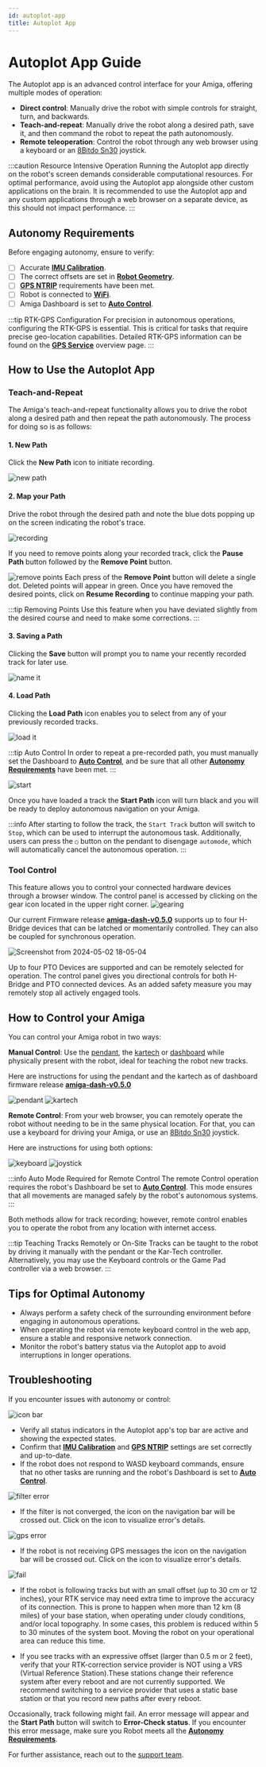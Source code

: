 ```yaml
---
id: autoplot-app
title: Autoplot App
---
```


# Autoplot App Guide

The Autoplot app is an advanced control interface for your Amiga,
offering multiple modes of operation:

- **Direct control**: Manually drive the robot with simple controls for straight, turn, and backwards.
- **Teach-and-repeat**: Manually drive the robot along a desired path, save it, and then command the
robot to repeat the path autonomously.
- **Remote teleoperation**: Control the robot through any web browser using a keyboard or an [8Bitdo
Sn30](https://shop.8bitdo.com/products/8bitdo-sn30-pro-bluetooth-gamepad) joystick.

:::caution Resource Intensive Operation
Running the Autoplot app directly on the robot's screen demands considerable computational resources.
For optimal performance, avoid using the Autoplot app alongside other custom applications on the brain.
It is recommended to use the Autoplot app and
any custom applications through a web browser
on a separate device, as this should not impact performance.
:::

## Autonomy Requirements

Before engaging autonomy, ensure to verify:

- [ ] Accurate [**IMU Calibration**](/docs/apps/launcher/#imu-calibration).
- [ ] The correct offsets are set in [**Robot Geometry**](/docs/apps/launcher/#robot-geometry).
- [ ] [**GPS NTRIP**](/docs/apps/launcher/#gps-ntrip) requirements have been met.
- [ ] Robot is connected to [**WiFi**](/docs/apps/launcher/#wifi).
- [ ] Amiga Dashboard is set to [**Auto Control**](/docs/dashboard/dashboard-user-guide#auto-control).

:::tip RTK-GPS Configuration
For precision in autonomous operations, configuring the RTK-GPS is essential.
This is critical for tasks that require  precise geo-location capabilities.
Detailed RTK-GPS information can be found on the
[**GPS Service**](/docs/concepts/gps_service/) overview page.
:::

## How to Use the Autoplot App

### Teach-and-Repeat

The Amiga's teach-and-repeat functionality allows you to drive the robot along a desired path
and then repeat the path autonomously.
The process for doing so is as follows:

#### 1. New Path

Click the **New Path** icon to initiate recording.

![new path](https://github.com/farm-ng/amiga-dev-kit/assets/133177230/4e338205-6f07-42a7-8131-5ee6522d597b)

#### 2. Map your Path

Drive the robot through the desired path and note the blue dots popping up on the screen indicating
the robot's trace.

![recording](https://github.com/farm-ng/amiga-dev-kit/assets/133177230/65c208c2-0685-48b6-ba51-8124747c5e85)

If you need to remove points along your recorded track, click the **Pause Path** button followed by
the **Remove Point** button.

![remove points](https://github.com/farm-ng/amiga-dev-kit/assets/133177230/22cb8ddf-87c7-4d13-b9d6-6d976b1d120f)
Each press of the **Remove Point** button will delete a single dot. Deleted points will appear in green.
Once you have removed the desired points, click on **Resume Recording** to continue mapping your path.

:::tip Removing Points
Use this feature when you have deviated slightly from the desired course and need to make some corrections.
:::

#### 3. Saving a Path

Clicking the **Save** button will prompt you to name your recently recorded track for later use.

![name it](https://github.com/farm-ng/amiga-dev-kit/assets/133177230/e31b3e77-4b94-4119-a0cc-2efd260c0fff)

#### 4. Load Path

Clicking the **Load Path** icon enables you to
 select from any of your previously recorded tracks.

![load it](https://github.com/farm-ng/amiga-dev-kit/assets/133177230/deb2daaf-37bf-4a51-9537-1ffcda67464c)

:::tip Auto Control
In order to repeat a pre-recorded path, you must manually set the Dashboard to
[**Auto Control**](/docs/dashboard/dashboard-user-guide#auto-control),
and be sure that all other
[**Autonomy Requirements**](/docs/apps/autoplot_app/#autonomy-requirements) have been met.
:::

![start](https://github.com/farm-ng/amiga-dev-kit/assets/133177230/621eb211-1e2d-4553-a202-fb9e8eac962d)

Once you have loaded a track the **Start Path** icon will turn black and you will be ready to deploy
autonomous navigation on your Amiga.

:::info
After starting to follow the track, the `Start Track` button will switch to `Stop`,
which can be used to interrupt the autonomous task.
Additionally, users can press the `○` button on the pendant to disengage `automode`,
which will automatically cancel the autonomous operation.
:::

### Tool Control

This feature allows you to control your connected hardware devices through a browser window.
The control panel is accessed by clicking on the gear icon located in the upper
right corner.
![gearing](https://github.com/farm-ng/amiga-dev-kit/assets/133177230/f09d117f-1026-4036-b2f0-20a557f83c9a)

Our current Firmware release
[**amiga-dash-v0.5.0**](https://github.com/farm-ng/amiga-dev-kit/releases/tag/amiga-dash-v0.5.0) supports
up to four H-Bridge devices that can be latched or momentarily controlled.
They can also be coupled for synchronous operation.

![Screenshot from 2024-05-02 18-05-04](https://github.com/farm-ng/amiga-dev-kit/assets/133177230/ffb45918-ed86-497d-a72b-5892d75053ab)

Up to four PTO Devices are supported and can be remotely selected for operation.
The control panel gives you directional controls for both H-Bridge and PTO connected devices.
As an added safety measure you may remotely stop all actively engaged tools.

## How to Control your Amiga

You can control your Amiga robot in two ways:

**Manual Control**: Use the [pendant](/docs/pendant),
the [kartech](https://kar-tech.com/single-axis-joystick-universal-mega-system.html)
or [dashboard](/docs/dashboard/dashboard-user-guide)
while physically present with the robot,
ideal for teaching the robot new tracks.

Here are instructions for using the pendant
and the kartech as of dashboard firmware
release [**amiga-dash-v0.5.0**](https://github.com/farm-ng/amiga-dev-kit/releases/tag/amiga-dash-v0.5.0)

![pendant](https://github.com/farm-ng/amiga-dev-kit/assets/39603677/4a8fbe60-7780-4f32-b92f-6ce895a706e0)
![kartech](https://github.com/farm-ng/amiga-dev-kit/assets/39603677/99aee18e-e7d2-41c5-888b-6d38365c699e)

**Remote Control**: From your web browser,
you can remotely operate the robot without needing
to be in the same physical location.
For that, you can use a keyboard for
driving your Amiga, or use an
[8Bitdo Sn30](https://shop.8bitdo.com/products/8bitdo-sn30-pro-bluetooth-gamepad) joystick.

Here are instructions for using both options:

![keyboard](https://github.com/farm-ng/amiga-dev-kit/assets/39603677/6d81ee6c-6f9b-4395-ab4b-aaaa01b17565)
![joystick](https://github.com/farm-ng/amiga-dev-kit/assets/39603677/6bf57701-f241-4855-a675-d174084637b4)

:::info Auto Mode Required for Remote Control
The remote Control operation requires the robot's
Dashboard be set to [**Auto Control**](/docs/dashboard/dashboard-user-guide#auto-control).
This mode ensures that all movements are managed safely by the robot's autonomous systems.
:::

Both methods allow for track recording; however, remote control enables you to operate the
robot from any location with internet access.

:::tip Teaching Tracks Remotely or On-Site
Tracks can be taught to the robot by driving it manually with the pendant or the Kar-Tech controller.
Alternatively, you may use the Keyboard controls or the Game Pad controller via a web browser.
:::

## Tips for Optimal Autonomy

- Always perform a safety check of the surrounding environment before engaging in autonomous operations.
- When operating the robot via remote keyboard control in the web app, ensure a stable and
responsive network connection.
- Monitor the robot's battery status via the Autoplot app to avoid interruptions in longer operations.

## Troubleshooting

If you encounter issues with autonomy or control:

![icon bar](https://github.com/farm-ng/amiga-dev-kit/assets/133177230/d69c2611-a3ad-4bb5-9db2-23a77c6a73ec)

- Verify all status indicators in the Autoplot app's top bar are active and showing the expected states.
- Confirm that [**IMU Calibration**](/docs/apps/launcher/#imu-calibration) and
[**GPS NTRIP**](/docs/apps/launcher/#gps-ntrip) settings are set correctly and up-to-date.
- If the robot does not respond to WASD keyboard commands, ensure that no other tasks are running and
the robot's Dashboard is set to [**Auto Control**](/docs/dashboard/dashboard-user-guide#auto-control).

![filter error](https://github.com/farm-ng/amiga-dev-kit/assets/133177230/9e6ab78d-dd52-4d86-9688-53b7ee9bff66)

- If the filter is not converged, the icon on the navigation bar will be crossed out.
Click on the icon to visualize error's details.

![gps error](https://github.com/farm-ng/amiga-dev-kit/assets/133177230/c026d6fb-c86e-43d9-b8ca-928bd2ed5515)

- If the robot is not receiving GPS messages the icon on the navigation bar will be crossed out.
Click on the icon to visualize error's details.

![fail](https://github.com/farm-ng/amiga-dev-kit/assets/133177230/9bd8b212-3286-4bac-9e40-2ec86b9ff11d)

- If the robot is following tracks but with an small offset (up to 30 cm or 12 inches), your RTK
service may need extra time to improve the accuracy of its connection. This is prone to happen when
more than 12 km (8 miles) of your base station, when operating under cloudy conditions, and/or
local topography. In some cases, this problem is reduced within 5 to 30 minutes of the system boot.
Moving the robot on your operational area can reduce this time.

- If you see tracks with an expressive offset (larger than 0.5 m or 2 feet), verify that your
RTK-correction service provider is NOT using a VRS (Virtual Reference Station).These stations
change their reference system after every reboot and are not currently supported. We recommend
switching to a service provider that uses a static base station or that you record new paths after
every reboot.

Occasionally, track following might fail.
An error message will appear and the **Start Path** button will switch to **Error-Check status**.
If you encounter this error message, make sure you Robot meets all the [**Autonomy Requirements**](/docs/apps/autoplot_app/#autonomy-requirements).

For further assistance, reach out to the [support team](mailto:support@farm-ng.com).
